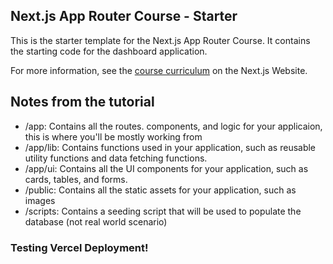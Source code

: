 ## Next.js App Router Course - Starter

This is the starter template for the Next.js App Router Course. It contains the starting code for the dashboard application.

For more information, see the [course curriculum](https://nextjs.org/learn) on the Next.js Website.

## Notes from the tutorial
- /app: Contains all the routes. components, and logic for your applicaion, this is where you'll be mostly working from
- /app/lib: Contains functions used in your application, such as reusable utility functions and data fetching functions.
- /app/ui: Contains all the UI components for your application, such as cards, tables, and forms.
- /public: Contains all the static assets for your application, such as images
- /scripts: Contains a seeding script that will be used to populate the database (not real world scenario)

### Testing Vercel Deployment!